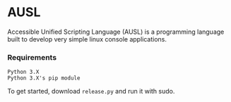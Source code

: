 # AUSL
Accessible Unified Scripting Language (AUSL) is a programming language built to develop very simple linux console applications.

### Requirements
```
Python 3.X
Python 3.X's pip module
```

To get started, download 
```release.py```
and run it with sudo.
